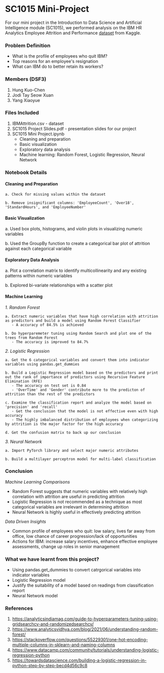 # SC1015 Mini-Project
For our mini project in the Introduction to Data Science and Artificial Intelligence module (SC1015), we performed analysis on the IBM HR Analytics Employee Attrition and Performance [dataset](https://www.kaggle.com/datasets/pavansubhasht/ibm-hr-analytics-attrition-dataset) from Kaggle. 

### Problem Definition
- What is the profile of employees who quit IBM?
- Top reasons for an employee's resignation
- What can IBM do to better retain its workers?

### Members (DSF3)
1. Hung Kuo-Chen
2. Jodi Tay Seow Xuan
3. Yang Xiaoyue

### Files Included
1. IBMAttrition.csv - dataset
2. SC1015 Project Slides.pdf - presentation slides for our project
3. SC1015 Mini Project.ipynb 
    - Cleaning and preparation
    - Basic visualization
    - Exploratory data analysis
    - Machine learning: Random Forest, Logistic Regression, Neural Network  

### Notebook Details
#### Cleaning and Preparation
    a. Check for missing values within the dataset

    b. Remove insignificant columns: 'EmployeeCount', 'Over18', 'StandardHours', and 'EmployeeNumber'


#### Basic Visualization
   a. Used box plots, histograms, and violin plots in visualizing numeric variables

   b. Used the GroupBy function to create a categorical bar plot of attrition against each categorical variable


#### Exploratory Data Analysis
   a. Plot a correlation matrix to identify multicollinearity and any existing patterns within numeric variables

   b. Explored bi-variate relationships with a scatter plot


#### Machine Learning
*1. Random Forest*

    a. Extract numeric variables that have high correlation with attrition as predictors and build a model using Random Forest Classifier
       - A accuracy of 84.5% is achieved

    b. Do hyperparemeter tuning using Random Search and plot one of the trees from Random Forest
       - The accuracy is improved to 84.7%

*2. Logistic Regression*

    a. Get the 6 categorical variables and convert them into indicator variables using pandas.get_dummies
    
    b. Build a Logistic Regression model based on the predictors and print out the rank of importance of predictors using Recursive Feature Elimination (RFE)
       - The accuracy on test set is 0.84
       - 'OverTime' and 'Gender' contribute more to the predicton of attrition than the rest of the predictors
    
    c. Examine the classification report and analyze the model based on 'precision' and 'recall'
       - Get the conclusion that the model is not effective even with high accuracy
       - The highly imbalanced distribution of employees when categorizing by attrition is the major factor for the high accuracy
    
    d. Get the confusion matrix to back up our conclusion

*3. Neural Network*

    a. Import PyTorch library and select major numeric attributes

    b. Build a multilayer perceptron model for multi-label classification


### Conclusion

*Machine Learning Comparisons*
- Random Forest suggests that numeric variables with relatively high correlation with attrition are useful in predicting attrition
- Logistic Regression is not recommended as a technique as most categorical variables are irrelevant in determining attrition
- Neural Network is highly useful in effectively predicting attrition

*Data Driven Insights*
- Common profile of employees who quit: low salary, lives far away from office, low chance of career progression/lack of opportunities
- Actions for IBM: increase salary incentives, enhance effective employee assessments, change up roles in senior management

### What we have learnt from this project?
- Using pandas.get_dummies to convert catrgorical variables into indicator variables
- Logistic Regression model 
- Justify the suitability of a model based on readings from classification report
- Neural Network model

### References
1. https://analyticsindiamag.com/guide-to-hyperparameters-tuning-using-gridsearchcv-and-randomizedsearchcv/
2. https://www.analyticsvidhya.com/blog/2021/06/understanding-random-forest/
3. https://stackoverflow.com/questions/55229301/one-hot-encoding-multiple-columns-in-sklearn-and-naming-columns
4. https://www.datacamp.com/community/tutorials/understanding-logistic-regression-python
5. https://towardsdatascience.com/building-a-logistic-regression-in-python-step-by-step-becd4d56c9c8
